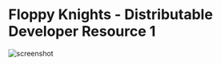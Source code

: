 # Floppy Knights - Distributable Developer Resource 1
![screenshot](https://drive.google.com/uc?export=view&id=1eFp3480sVH2uKPnwJ-gFilStaoC8Y7rt)